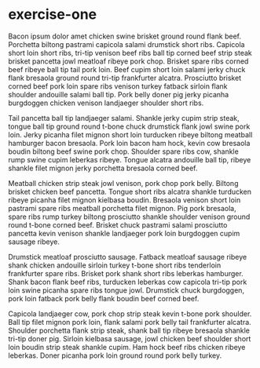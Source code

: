 # exercise-one
Bacon ipsum dolor amet chicken swine brisket ground round flank beef. Porchetta biltong pastrami capicola salami drumstick short ribs. Capicola short loin short ribs, tri-tip venison beef ribs ball tip corned beef strip steak brisket pancetta jowl meatloaf ribeye pork chop. Brisket spare ribs corned beef ribeye ball tip tail pork loin. Beef cupim short loin salami jerky chuck flank bresaola ground round tri-tip frankfurter alcatra. Prosciutto brisket corned beef pork loin spare ribs venison turkey fatback sirloin flank shoulder andouille salami ball tip. Pork belly doner pig jerky picanha burgdoggen chicken venison landjaeger shoulder short ribs.

Tail pancetta ball tip landjaeger salami. Shankle jerky cupim strip steak, tongue ball tip ground round t-bone chuck drumstick flank jowl swine pork loin. Jerky picanha filet mignon short loin turducken ribeye biltong meatball hamburger bacon bresaola. Pork loin bacon ham hock, kevin cow bresaola boudin biltong beef swine pork chop. Shoulder spare ribs cow, shankle rump swine cupim leberkas ribeye. Tongue alcatra andouille ball tip, ribeye shankle filet mignon jerky porchetta bresaola corned beef.

Meatball chicken strip steak jowl venison, pork chop pork belly. Biltong brisket chicken beef pancetta. Tongue short ribs alcatra shankle turducken ribeye picanha filet mignon kielbasa boudin. Bresaola venison short loin pastrami spare ribs meatball porchetta filet mignon. Pig pork bresaola, spare ribs rump turkey biltong prosciutto shankle shoulder venison ground round t-bone corned beef. Brisket chuck pastrami salami prosciutto pancetta kevin venison shankle landjaeger pork loin burgdoggen cupim sausage ribeye.

Drumstick meatloaf prosciutto sausage. Fatback meatloaf sausage ribeye shank chicken andouille sirloin turkey t-bone short ribs tenderloin frankfurter spare ribs. Brisket pork shank short ribs leberkas hamburger. Shank bacon flank beef ribs, turducken leberkas cow capicola tri-tip pork loin swine picanha spare ribs tongue jowl. Drumstick chuck burgdoggen, pork loin fatback pork belly flank boudin beef corned beef.

Capicola landjaeger cow, pork chop strip steak kevin t-bone pork shoulder. Ball tip filet mignon pork loin, flank salami pork belly tail frankfurter alcatra. Shoulder porchetta flank strip steak, shank ball tip ribeye bresaola shankle tri-tip doner pig. Sirloin kielbasa sausage, jowl chicken beef shoulder short loin boudin strip steak shankle cupim. Ham hock beef ribs chicken ribeye leberkas. Doner picanha pork loin ground round pork belly turkey.
